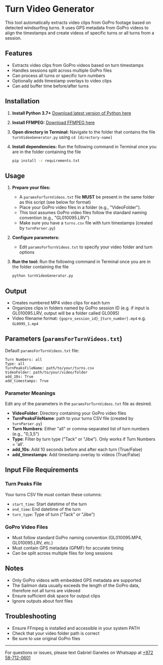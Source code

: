 # Turn Video Generator

This tool automatically extracts video clips from GoPro footage based on detected windsurfing turns. It uses GPS metadata from GoPro videos to align the timestamps and create videos of specific turns or all turns from a session.

## Features
- Extracts video clips from GoPro videos based on turn timestamps
- Handles sessions split across multiple GoPro files
- Can process all turns or specific turn numbers
- Optionally adds timestamp overlays to video clips
- Can add buffer time before/after turns

## Installation

1. **Install Python 3.7+**
   [Download latest version of Python here](https://www.python.org/downloads/)

2. **Install FFMPEG:**
   [Download FFMPEG here](https://ffmpeg.org/download.html)

3. **Open directory in Terminal:**
   Navigate to the folder that contains the file `turnVideoGenerator.py` using ```cd [directory-name]```

4. **Install dependencies:**
   Run the following command in Terminal once you are in the folder containing the file
   ```bash
   pip install -r requirements.txt
   ```

## Usage

1. **Prepare your files:**
   - A `paramsForTurnVideos.txt` file **MUST** be present in the same folder as this script (see below for format)
   - Place your GoPro video files in a folder (e.g., "VideoFolder").
   - This tool assumes GoPro video files follow the standard naming convention (e.g., "GL010095.LRV")
   - Make sure you have a `turns.csv` file with turn timestamps (created by `turnParser.py`)

2. **Configure parameters:**
   - Edit `paramsForTurnVideos.txt` to specify your video folder and turn options

3. **Run the tool:**
   Run the following command in Terminal once you are in the folder containing the file
   ```bash
   python turnVideoGenerator.py
   ```

## Output
- Creates numbered MP4 video clips for each turn
- Organizes clips in folders named by GoPro session ID (e.g. if input is GL010095.LRV, output will be a folder called GL0095)
- Video filename format: `{gopro_session_id}_{turn_number}.mp4` e.g. `GL0095_1.mp4`

## Parameters (`paramsForTurnVideos.txt`)

Default `paramsForTurnVideos.txt` file:
```
Turn Numbers: all
Type: all
TurnPeaksFileName: path/to/your/turns.csv
VideoFolder: path/to/your/video/folder
add_10s: True
add_timestamps: True
```

### Parameter Meanings
Edit any of the parameters in the `paramsForTurnVideos.txt` file as desired.
- **VideoFolder**: Directory containing your GoPro video files
- **TurnPeaksFileName**: path to your turns CSV file (created by `turnParser.py`)
- **Turn Numbers**: Either "all" or comma-separated list of turn numbers (e.g., "0,3,5")
- **Type**: Filter by turn type ("Tack" or "Jibe"). Only works if Turn Numbers = 'all'.
- **add_10s**: Add 10 seconds before and after each turn (True/False)
- **add_timestamps**: Add timestamp overlay to videos (True/False)


## Input File Requirements

### Turn Peaks File
Your turns CSV file must contain these columns:
- `start_time`: Start datetime of the turn
- `end_time`: End datetime of the turn
- `turn_type`: Type of turn ("Tack" or "Jibe")

### GoPro Video Files
- Must follow standard GoPro naming convention (GL010095.MP4, GL010095.LRV, etc.)
- Must contain GPS metadata (GPMF) for accurate timing
- Can be split across multiple files for long sessions

## Notes
- Only GoPro videos with embedded GPS metadata are supported
- The Sailmon data usually exceeds the length of the GoPro data, therefore not all turns are videoed
- Ensure sufficient disk space for output clips
- Ignore outputs about font files

## Troubleshooting
- Ensure FFmpeg is installed and accessible in your system PATH
- Check that your video folder path is correct
- Be sure to use original GoPro files

---
For questions or issues, please text Gabriel Ganeles on Whatsapp at [+972 58-712-0601](https://wa.me/qr/EWMOYZYAUGN6D1) 
